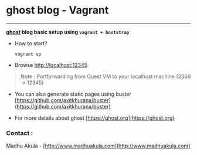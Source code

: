 # ghost blog - Vagrant

---

**[ghost](https://ghost.org/) blog basic setup using `vagrant + bootstrap`**


- How to start?

	`vagrant up`
	
- Browse [http://localhost:12345](http://localhost:12345)

> Note : Portforwarding from Guest VM to your localhost machine (2368 -> 12345)

- You can also generate static pages using buster [https://github.com/axitkhurana/buster](https://github.com/axitkhurana/buster)

- For more details about ghost [https://ghost.org](https://ghost.org)


### Contact :

Madhu Akula - [http://www.madhuakula.com](http://www.madhuakula.com)
